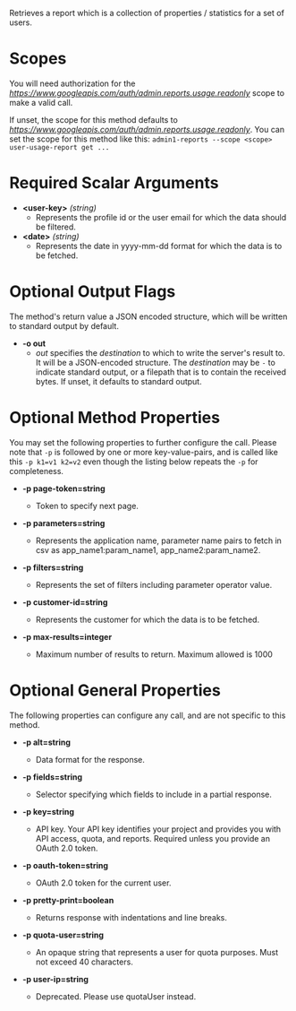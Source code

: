 Retrieves a report which is a collection of properties / statistics for a set of users.
# Scopes

You will need authorization for the *https://www.googleapis.com/auth/admin.reports.usage.readonly* scope to make a valid call.

If unset, the scope for this method defaults to *https://www.googleapis.com/auth/admin.reports.usage.readonly*.
You can set the scope for this method like this: `admin1-reports --scope <scope> user-usage-report get ...`
# Required Scalar Arguments
* **&lt;user-key&gt;** *(string)*
    - Represents the profile id or the user email for which the data should be filtered.
* **&lt;date&gt;** *(string)*
    - Represents the date in yyyy-mm-dd format for which the data is to be fetched.

# Optional Output Flags

The method's return value a JSON encoded structure, which will be written to standard output by default.

* **-o out**
    - *out* specifies the *destination* to which to write the server's result to.
      It will be a JSON-encoded structure.
      The *destination* may be `-` to indicate standard output, or a filepath that is to contain the received bytes.
      If unset, it defaults to standard output.
# Optional Method Properties

You may set the following properties to further configure the call. Please note that `-p` is followed by one 
or more key-value-pairs, and is called like this `-p k1=v1 k2=v2` even though the listing below repeats the
`-p` for completeness.

* **-p page-token=string**
    - Token to specify next page.

* **-p parameters=string**
    - Represents the application name, parameter name pairs to fetch in csv as app_name1:param_name1, app_name2:param_name2.

* **-p filters=string**
    - Represents the set of filters including parameter operator value.

* **-p customer-id=string**
    - Represents the customer for which the data is to be fetched.

* **-p max-results=integer**
    - Maximum number of results to return. Maximum allowed is 1000

# Optional General Properties

The following properties can configure any call, and are not specific to this method.

* **-p alt=string**
    - Data format for the response.

* **-p fields=string**
    - Selector specifying which fields to include in a partial response.

* **-p key=string**
    - API key. Your API key identifies your project and provides you with API access, quota, and reports. Required unless you provide an OAuth 2.0 token.

* **-p oauth-token=string**
    - OAuth 2.0 token for the current user.

* **-p pretty-print=boolean**
    - Returns response with indentations and line breaks.

* **-p quota-user=string**
    - An opaque string that represents a user for quota purposes. Must not exceed 40 characters.

* **-p user-ip=string**
    - Deprecated. Please use quotaUser instead.
